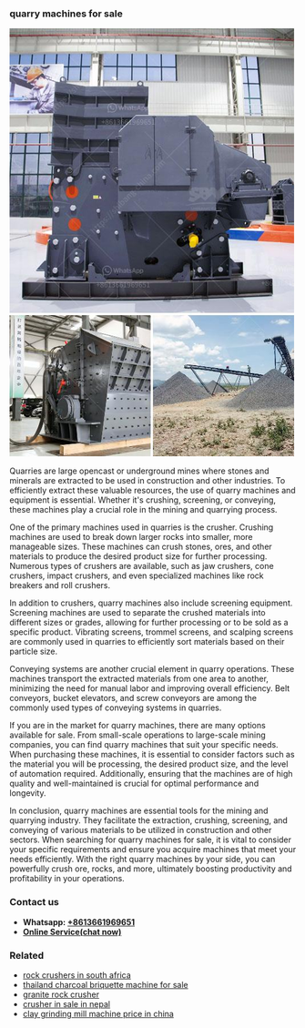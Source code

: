 <h3>quarry machines for sale</h3><img src='1708498234.jpg' alt=''><p>Quarries are large opencast or underground mines where stones and minerals are extracted to be used in construction and other industries. To efficiently extract these valuable resources, the use of quarry machines and equipment is essential. Whether it's crushing, screening, or conveying, these machines play a crucial role in the mining and quarrying process.</p><p>One of the primary machines used in quarries is the crusher. Crushing machines are used to break down larger rocks into smaller, more manageable sizes. These machines can crush stones, ores, and other materials to produce the desired product size for further processing. Numerous types of crushers are available, such as jaw crushers, cone crushers, impact crushers, and even specialized machines like rock breakers and roll crushers.</p><p>In addition to crushers, quarry machines also include screening equipment. Screening machines are used to separate the crushed materials into different sizes or grades, allowing for further processing or to be sold as a specific product. Vibrating screens, trommel screens, and scalping screens are commonly used in quarries to efficiently sort materials based on their particle size.</p><p>Conveying systems are another crucial element in quarry operations. These machines transport the extracted materials from one area to another, minimizing the need for manual labor and improving overall efficiency. Belt conveyors, bucket elevators, and screw conveyors are among the commonly used types of conveying systems in quarries.</p><p>If you are in the market for quarry machines, there are many options available for sale. From small-scale operations to large-scale mining companies, you can find quarry machines that suit your specific needs. When purchasing these machines, it is essential to consider factors such as the material you will be processing, the desired product size, and the level of automation required. Additionally, ensuring that the machines are of high quality and well-maintained is crucial for optimal performance and longevity.</p><p>In conclusion, quarry machines are essential tools for the mining and quarrying industry. They facilitate the extraction, crushing, screening, and conveying of various materials to be utilized in construction and other sectors. When searching for quarry machines for sale, it is vital to consider your specific requirements and ensure you acquire machines that meet your needs efficiently. With the right quarry machines by your side, you can powerfully crush ore, rocks, and more, ultimately boosting productivity and profitability in your operations.</p><h3>Contact us</h3><ul><li><strong>Whatsapp:&nbsp;<a href="https://wa.me/8613661969651">+8613661969651</a></strong></li><li><a href="https://swt.shibang-china.com/?git&amp;zhl&amp;quarry machines for sale"><strong>Online Service(chat now)</strong></a></li></ul><h3>Related</h3><ul><li><a href='rock crushers in south africa.md'>rock crushers in south africa</a></li><li><a href='thailand charcoal briquette machine for sale.md'>thailand charcoal briquette machine for sale</a></li><li><a href='granite rock crusher.md'>granite rock crusher</a></li><li><a href='crusher in sale in nepal.md'>crusher in sale in nepal</a></li><li><a href='clay grinding mill machine price in china.md'>clay grinding mill machine price in china</a></li></ul>